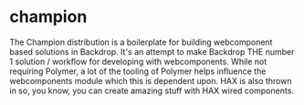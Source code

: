 # champion
The Champion distribution is a boilerplate for building webcomponent based solutions in Backdrop. It's an attempt to make Backdrop THE number 1 solution / workflow for developing with webcomponents. While not requiring Polymer, a lot of the tooling of Polymer helps influence the webcomponents module which this is dependent upon. HAX is also thrown in so, you know, you can create amazing stuff with HAX wired components.
